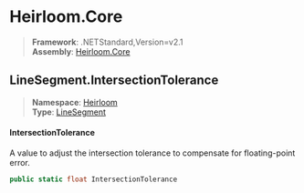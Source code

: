 # Heirloom.Core

> **Framework**: .NETStandard,Version=v2.1  
> **Assembly**: [Heirloom.Core][0]  

## LineSegment.IntersectionTolerance

> **Namespace**: [Heirloom][0]  
> **Type**: [LineSegment][1]  

#### IntersectionTolerance

A value to adjust the intersection tolerance to compensate for floating-point error.

```cs
public static float IntersectionTolerance
```

[0]: ../../../Heirloom.Core.md
[1]: ../LineSegment.md
